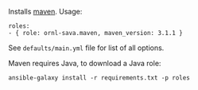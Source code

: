 
Installs [maven](https://maven.apache.org/). Usage:

    roles:
    - { role: ornl-sava.maven, maven_version: 3.1.1 }

See `defaults/main.yml` file for list of all options.

Maven requires Java, to download a Java role:

    ansible-galaxy install -r requirements.txt -p roles
